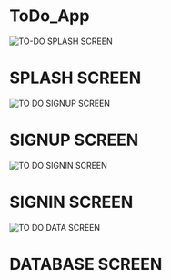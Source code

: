 # ToDo_App
![TO-DO SPLASH SCREEN](https://user-images.githubusercontent.com/97716394/210150260-665add32-fa6d-4ebe-a508-b6d016d03d96.jpg) 
# SPLASH SCREEN
![TO DO SIGNUP SCREEN](https://user-images.githubusercontent.com/97716394/210150265-a0771c99-2377-4f09-8726-2d92f25e369a.jpg) 
# SIGNUP SCREEN 
![TO DO SIGNIN SCREEN](https://user-images.githubusercontent.com/97716394/210150267-e2eccb70-58fe-4943-948f-1767a1794dd4.jpg)
# SIGNIN SCREEN
![TO DO DATA SCREEN](https://user-images.githubusercontent.com/97716394/210150272-652c9b8f-29d6-431e-8da9-2e9dc40e91ed.jpg)
# DATABASE SCREEN


